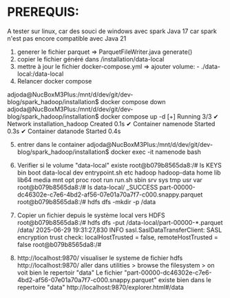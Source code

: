 # PREREQUIS: 
  A tester sur linux, car des souci de windows avec spark
  Java 17 car spark n'est pas encore compatible avec Java 21

1. generer le fichier parquet => ParquetFileWriter.java generate()
2. copier le fichier généré dans /installation/data-local
3. mettre à jour le fichier docker-compose.yml => ajouter  volume: - ./data-local:/data-local
4. Relancer docker compose


adjoda@NucBoxM3Plus:/mnt/d/dev/git/dev-blog/spark_hadoop/installation$ docker compose down
adjoda@NucBoxM3Plus:/mnt/d/dev/git/dev-blog/spark_hadoop/installation$ docker compose up -d
[+] Running 3/3
✔ Network installation_hadoop  Created                                                                                                                                                0.1s
✔ Container namenode           Started                                                                                                                                                0.3s
✔ Container datanode           Started                                                                                                                                                0.4s


5.  entrer dans le container
adjoda@NucBoxM3Plus:/mnt/d/dev/git/dev-blog/spark_hadoop/installation$ docker exec -it namenode bash
6. Verifier si le volume "data-local" existe
root@b079b8565da8:/# ls
KEYS  bin  boot  data-local  dev  entrypoint.sh  etc  hadoop  hadoop-data  home  lib  lib64  media  mnt  opt  proc  root  run  run.sh  sbin  srv  sys  tmp  usr  var
root@b079b8565da8:/# ls data-local/
_SUCCESS  part-00000-dc46302e-c7e6-4bd2-af56-07e01a70a7f7-c000.snappy.parquet
root@b079b8565da8:/# hdfs dfs -mkdir -p /data
7. 	Copier un fichier depuis le système local vers HDFS
root@b079b8565da8:/# hdfs dfs -put /data-local/part-00000-*.parquet /data/
2025-06-29 19:31:27,830 INFO sasl.SaslDataTransferClient: SASL encryption trust check: localHostTrusted = false, remoteHostTrusted = false
root@b079b8565da8:/#

8. http://localhost:9870/ visualiser le systeme de fichier hdfs
   http://localhost:9870/ aller dans utilities > browse the filesystem > on voit bien le repertoir "data"
   Le fichier "part-00000-dc46302e-c7e6-4bd2-af56-07e01a70a7f7-c000.snappy.parquet" existe bien dans le repertoire "data"
   http://localhost:9870/explorer.html#/data